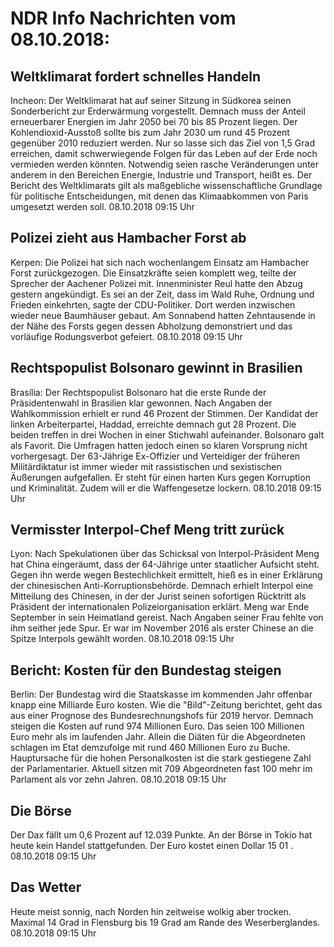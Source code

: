 # NDR Info Nachrichten vom 08.10.2018:


## Weltklimarat fordert schnelles Handeln
Incheon: Der Weltklimarat hat auf seiner Sitzung in Südkorea seinen Sonderbericht zur Erderwärmung vorgestellt. Demnach muss der Anteil erneuerbarer Energien im Jahr 2050 bei 70 bis 85 Prozent liegen. Der Kohlendioxid-Ausstoß sollte bis zum Jahr 2030 um rund 45 Prozent gegenüber 2010 reduziert werden. Nur so lasse sich das Ziel von 1,5 Grad erreichen, damit schwerwiegende Folgen für das Leben auf der Erde noch vermieden werden könnten. Notwendig seien rasche Veränderungen unter anderem in den Bereichen Energie, Industrie und Transport, heißt es. Der Bericht des Weltklimarats gilt als maßgebliche wissenschaftliche Grundlage für politische Entscheidungen, mit denen das Klimaabkommen von Paris umgesetzt werden soll. 08.10.2018 09:15 Uhr 

## Polizei zieht aus Hambacher Forst ab
Kerpen: Die Polizei hat sich nach wochenlangem Einsatz am Hambacher Forst zurückgezogen. Die Einsatzkräfte seien komplett weg, teilte der Sprecher der Aachener Polizei mit. Innenminister Reul hatte den Abzug gestern angekündigt. Es sei an der Zeit, dass im Wald Ruhe, Ordnung und Frieden einkehrten, sagte der CDU-Politiker. Dort werden inzwischen wieder neue Baumhäuser gebaut. Am Sonnabend hatten Zehntausende in der Nähe des Forsts gegen dessen Abholzung demonstriert und das vorläufige Rodungsverbot gefeiert. 08.10.2018 09:15 Uhr 

## Rechtspopulist Bolsonaro gewinnt in Brasilien
Brasília:	Der Rechtspopulist Bolsonaro hat die erste Runde der Präsidentenwahl in Brasilien klar gewonnen. Nach Angaben der Wahlkommission erhielt er rund  46 Prozent der Stimmen. Der Kandidat der linken Arbeiterpartei, Haddad, erreichte demnach gut 28 Prozent. Die beiden treffen in drei Wochen in einer Stichwahl aufeinander. Bolsonaro galt als Favorit. Die Umfragen hatten jedoch einen so klaren Vorsprung nicht vorhergesagt. Der 63-Jährige Ex-Offizier und Verteidiger der früheren Militärdiktatur ist immer wieder mit rassistischen und sexistischen Äußerungen aufgefallen. Er steht für einen harten Kurs gegen Korruption und Kriminalität. Zudem will er die Waffengesetze lockern. 08.10.2018 09:15 Uhr 

## Vermisster Interpol-Chef Meng tritt zurück
Lyon: Nach Spekulationen über das Schicksal von Interpol-Präsident Meng hat China eingeräumt, dass der 64-Jährige unter staatlicher Aufsicht steht. Gegen ihn werde wegen Bestechlichkeit ermittelt, hieß es in einer Erklärung der chinesischen Anti-Korruptionsbehörde. Demnach erhielt Interpol eine Mitteilung des Chinesen, in der der Jurist seinen sofortigen Rücktritt als Präsident der internationalen Polizeiorganisation erklärt. Meng war Ende September in sein Heimatland gereist. Nach Angaben seiner Frau fehlte von ihm seither jede Spur. Er war im November 2016 als erster Chinese an die Spitze Interpols gewählt worden. 08.10.2018 09:15 Uhr 

## Bericht: Kosten für den Bundestag steigen
Berlin: Der Bundestag wird die Staatskasse im kommenden Jahr offenbar knapp eine Milliarde Euro kosten. Wie die "Bild"-Zeitung berichtet, geht das aus einer Prognose des Bundesrechnungshofs für 2019 hervor. Demnach steigen die Kosten auf rund 974 Millionen Euro. Das seien 100 Millionen Euro mehr als im laufenden Jahr. Allein die Diäten für die Abgeordneten schlagen im Etat demzufolge mit rund 460 Millionen Euro zu Buche. Hauptursache für die hohen Personalkosten ist die stark gestiegene Zahl der Parlamentarier. Aktuell sitzen mit 709 Abgeordneten fast 100 mehr im Parlament als vor zehn Jahren. 08.10.2018 09:15 Uhr 

## Die Börse
Der Dax fällt um  0,6  Prozent auf  12.039  Punkte. An der Börse in Tokio hat heute kein Handel stattgefunden. Der Euro kostet einen Dollar  15 01 . 08.10.2018 09:15 Uhr 

## Das Wetter
Heute meist sonnig, nach Norden hin zeitweise wolkig aber trocken. Maximal 14 Grad in Flensburg bis 19 Grad am Rande des Weserberglandes. 08.10.2018 09:15 Uhr 
